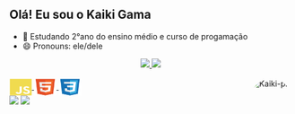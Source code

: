 ## Olá! Eu sou o Kaiki Gama

- 🌱 Estudando 2°ano do ensino médio e curso de progamação
- 😄 Pronouns: ele/dele

<div align="center">
  <a href="https://github.com/KAikiGma">
  <img height="180em" src="https://github-readme-stats.vercel.app/api?username=KAikiGma&show_icons=true&theme=dracula&include_all_commits=true&count_private=true"/>
  <img height="180em" src="https://github-readme-stats.vercel.app/api/top-langs/?username=KAikiGma&layout=compact&langs_count=7&theme=dracula"/>
</div>

  <div style="display: inline_block"><br>
  <img align="center" alt="Kaiki-Js" height="30" width="40" src="https://raw.githubusercontent.com/devicons/devicon/master/icons/javascript/javascript-plain.svg">
  <img align="center" alt="Kaiki-HTML" height="30" width="40" src="https://raw.githubusercontent.com/devicons/devicon/master/icons/html5/html5-original.svg">
  <img align="center" alt="Kaiki-CSS" height="30" width="40" src="https://raw.githubusercontent.com/devicons/devicon/master/icons/css3/css3-original.svg">
  <img align="right" alt="Kaiki-pic" height="150" style="border-radius:50px;" src="https://media.discordapp.net/attachments/639956127056134178/890373478988013628/Publicacoes_Instagram_1_1.png?width=676&height=676">
</div>
  
  <div>
  <a href="https://www.instagram.com/kaikigama/" target="_blank"><img src="https://img.shields.io/badge/-Instagram-%23E4405F?style=for-the-badge&logo=instagram&logoColor=white" target="_blank"></a>
  <a href = "kaikigamaalborgueti@gmail.com"><img src="https://img.shields.io/badge/-Gmail-%23333?style=for-the-badge&logo=gmail&logoColor=white" target="_blank"></a>
</div>
